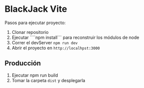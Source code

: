 # BlackJack Vite

Pasos para ejecutar proyecto:

1. Clonar repositorio
2. Ejecutar ````npm install``` para reconstruir los módulos de node
3. Correr el devServer ```npm run dev ```
4. Abrir el proyecto en ```http://localhpst:3000```

## Producción

1. Ejecutar npm run build
2. Tomar la carpeta ```dist``` y desplegarla
